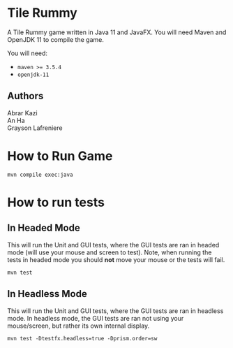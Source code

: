 # Tile Rummy
A Tile Rummy game written in Java 11 and JavaFX. You will need Maven and OpenJDK
11 to compile the game.

You will need:
* `maven >= 3.5.4`
* `openjdk-11`

## Authors
Abrar Kazi  
An Ha  
Grayson Lafreniere  

# How to Run Game
`mvn compile exec:java`

# How to run tests

## In Headed Mode
This will run the Unit and GUI tests, where the GUI tests are ran in headed
mode (will use your mouse and screen to test). Note, when running the tests in
headed mode you should **not** move your mouse or the tests will fail.

`mvn test`

## In Headless Mode
This will run the Unit and GUI tests, where the GUI tests are ran in headless
mode. In headless mode, the GUI tests are ran not using your mouse/screen, but
rather its own internal display.

`mvn test -Dtestfx.headless=true -Dprism.order=sw`
